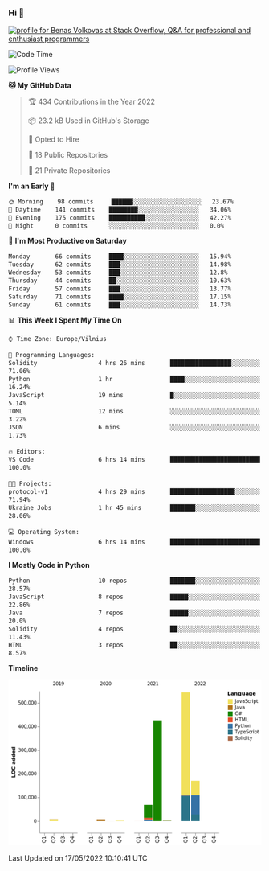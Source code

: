 ### Hi 👋
<a href="https://stackoverflow.com/users/14954249/benas-volkovas"><img src="https://stackoverflow.com/users/flair/14954249.png?theme=dark" width="208" height="58" alt="profile for Benas Volkovas at Stack Overflow, Q&amp;A for professional and enthusiast programmers" title="profile for Benas Volkovas at Stack Overflow, Q&amp;A for professional and enthusiast programmers"></a>

<!--START_SECTION:waka-->
![Code Time](http://img.shields.io/badge/Code%20Time-690%20hrs%206%20mins-blue)

![Profile Views](http://img.shields.io/badge/Profile%20Views-9-blue)

**🐱 My GitHub Data** 

> 🏆 434 Contributions in the Year 2022
 > 
> 📦 23.2 kB Used in GitHub's Storage 
 > 
> 💼 Opted to Hire
 > 
> 📜 18 Public Repositories 
 > 
> 🔑 21 Private Repositories  
 > 
**I'm an Early 🐤** 

```text
🌞 Morning    98 commits     ██████░░░░░░░░░░░░░░░░░░░   23.67% 
🌆 Daytime    141 commits    ████████░░░░░░░░░░░░░░░░░   34.06% 
🌃 Evening    175 commits    ██████████░░░░░░░░░░░░░░░   42.27% 
🌙 Night      0 commits      ░░░░░░░░░░░░░░░░░░░░░░░░░   0.0%

```
📅 **I'm Most Productive on Saturday** 

```text
Monday       66 commits     ████░░░░░░░░░░░░░░░░░░░░░   15.94% 
Tuesday      62 commits     ███░░░░░░░░░░░░░░░░░░░░░░   14.98% 
Wednesday    53 commits     ███░░░░░░░░░░░░░░░░░░░░░░   12.8% 
Thursday     44 commits     ██░░░░░░░░░░░░░░░░░░░░░░░   10.63% 
Friday       57 commits     ███░░░░░░░░░░░░░░░░░░░░░░   13.77% 
Saturday     71 commits     ████░░░░░░░░░░░░░░░░░░░░░   17.15% 
Sunday       61 commits     ███░░░░░░░░░░░░░░░░░░░░░░   14.73%

```


📊 **This Week I Spent My Time On** 

```text
⌚︎ Time Zone: Europe/Vilnius

💬 Programming Languages: 
Solidity                 4 hrs 26 mins       █████████████████░░░░░░░░   71.06% 
Python                   1 hr                ████░░░░░░░░░░░░░░░░░░░░░   16.24% 
JavaScript               19 mins             █░░░░░░░░░░░░░░░░░░░░░░░░   5.14% 
TOML                     12 mins             ░░░░░░░░░░░░░░░░░░░░░░░░░   3.22% 
JSON                     6 mins              ░░░░░░░░░░░░░░░░░░░░░░░░░   1.73%

🔥 Editors: 
VS Code                  6 hrs 14 mins       █████████████████████████   100.0%

🐱‍💻 Projects: 
protocol-v1              4 hrs 29 mins       ██████████████████░░░░░░░   71.94% 
Ukraine Jobs             1 hr 45 mins        ███████░░░░░░░░░░░░░░░░░░   28.06%

💻 Operating System: 
Windows                  6 hrs 14 mins       █████████████████████████   100.0%

```

**I Mostly Code in Python** 

```text
Python                   10 repos            ███████░░░░░░░░░░░░░░░░░░   28.57% 
JavaScript               8 repos             █████░░░░░░░░░░░░░░░░░░░░   22.86% 
Java                     7 repos             █████░░░░░░░░░░░░░░░░░░░░   20.0% 
Solidity                 4 repos             ██░░░░░░░░░░░░░░░░░░░░░░░   11.43% 
HTML                     3 repos             ██░░░░░░░░░░░░░░░░░░░░░░░   8.57%

```


**Timeline**

![Chart not found](https://raw.githubusercontent.com/BenasVolkovas/BenasVolkovas/main/charts/bar_graph.png) 


 Last Updated on 17/05/2022 10:10:41 UTC
<!--END_SECTION:waka-->
